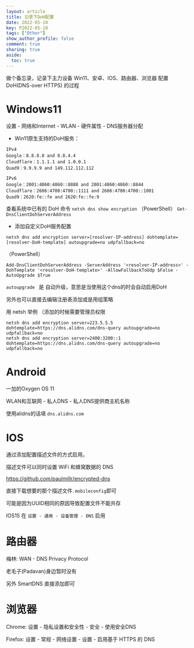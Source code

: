 ```yaml
---
layout: article
title: 记录下DoH配置
date: 2022-05-10
key: P2022-05-10
tags: ["Other"]
show_author_profile: false
comment: true
sharing: true
aside:
  toc: true
---
```


做个备忘录，记录下主力设备 Win11、安卓、IOS、路由器、浏览器 配置 DoH(DNS-over HTTPS) 的过程

<!--more-->

# Windows11

设置 - 网络和Internet - WLAN - 硬件属性 \- DNS服务器分配

- Win11原生支持的DoH服务：

```
IPv4
Google：8.8.8.8 and 8.8.4.4
Cloudflare：1.1.1.1 and 1.0.0.1
Quad9：9.9.9.9 and 149.112.112.112

IPv6
Google：2001:4860:4860::8888 and 2001:4860:4860::8844
Cloudflare：2606:4700:4700::1111 and 2606:4700:4700::1001
Quad9：2620:fe::fe and 2620:fe::fe:9
```

查看系统中已有的 DoH 命令 `netsh dns show encryption` （PowerShell） `Get-DnsClientDohServerAddress`

- 添加自定义DoH服务配置

```
netsh dns add encryption server=[resolver-IP-address] dohtemplate=[resolver-DoH-template] autoupgrade=no udpfallback=no
```

（PowerShell）

```
Add-DnsClientDohServerAddress -ServerAddress '<resolver-IP-address>' -DohTemplate '<resolver-DoH-template>' -AllowFallbackToUdp $False -AutoUpgrade $True
```

`autoupgrade `  是 自动升级，意思是当使用这个dns的时会自动启用DoH

另外也可以直接去编辑注册表添加或是用组策略

用 netsh 举例 （添加的时候需要管理员权限

```
netsh dns add encryption server=223.5.5.5 dohtemplate=https://dns.alidns.com/dns-query autoupgrade=no udpfallback=no
netsh dns add encryption server=2400:3200::1 dohtemplate=https://dns.alidns.com/dns-query autoupgrade=no udpfallback=no
```

# Android

一加的Oxygen OS 11

WLAN和互联网 - 私人DNS - 私人DNS提供商主机名称

使用alidns的话填 `dns.alidns.com`

# IOS

通过添加配置描述文件的方式启用。

描述文件可以同时设置 WiFi 和蜂窝数据的 DNS

<https://github.com/paulmillr/encrypted-dns>

直接下载想要的那个描述文件`.mobileconfig`即可

可能是因为UUID相同的原因导致配置文件不能共存

IOS15 在 `设置 - 通用 - 设备管理 - DNS` 启用

# 路由器

梅林: WAN - DNS Privacy Protocol

老毛子(Padavan)身边暂时没有

另外 SmartDNS 直接添加即可

# 浏览器

Chrome: 设置 - 隐私设置和安全性 - 安全 - 使用安全DNS

Firefox: 设置 - 常规 - 网络设置 - 设置 - 启用基于 HTTPS 的 DNS
